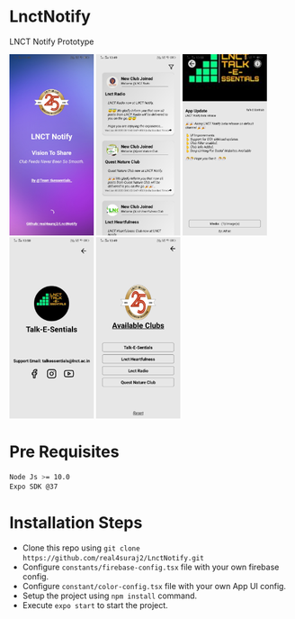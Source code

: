 # LnctNotify
LNCT Notify Prototype

<p float="middle">
  <img src="assets/snapshots/snapshot_home.jpg" width="150" />
  <img src="assets/snapshots/snapshot_dashboard.jpg" width="150" /> 
  <img src="assets/snapshots/snapshot_post.jpg" width="150" />
  <img src="assets/snapshots/snapshot_info.jpg" width="150" />
  <img src="assets/snapshots/snapshot_filter.jpg" width="150" />
</p>

# Pre Requisites
```bash
Node Js >= 10.0
Expo SDK @37
```

# Installation Steps
- Clone this repo using `git clone https://github.com/real4suraj2/LnctNotify.git`
- Configure `constants/firebase-config.tsx` file with your own firebase config.
- Configure `constant/color-config.tsx` file with your own App UI config.
- Setup the project using `npm install` command.
- Execute `expo start` to start the project.

